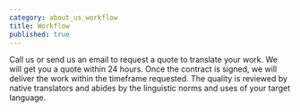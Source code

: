 ```yaml
---
category: about_us_workflow
title: Workflow
published: true
---
```

Call us or send us an email to request a quote to translate your work. We will get you a quote within 24 hours. Once the contract is signed, we will deliver the work within the timeframe requested. The quality is reviewed by native translators and abides by the linguistic norms and uses of your target language.